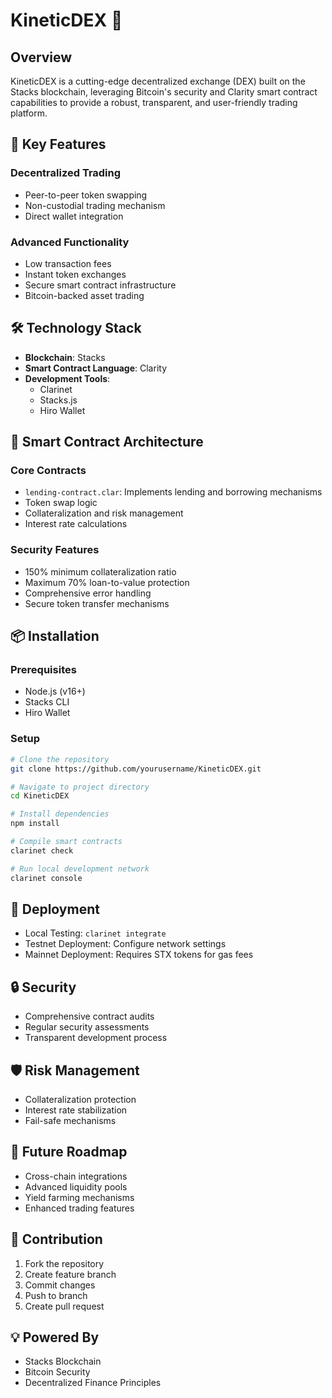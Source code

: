 # KineticDEX 🚀

## Overview
KineticDEX is a cutting-edge decentralized exchange (DEX) built on the Stacks blockchain, leveraging Bitcoin's security and Clarity smart contract capabilities to provide a robust, transparent, and user-friendly trading platform.

## 🌟 Key Features

### Decentralized Trading
- Peer-to-peer token swapping
- Non-custodial trading mechanism
- Direct wallet integration

### Advanced Functionality
- Low transaction fees
- Instant token exchanges
- Secure smart contract infrastructure
- Bitcoin-backed asset trading

## 🛠 Technology Stack
- **Blockchain**: Stacks
- **Smart Contract Language**: Clarity
- **Development Tools**: 
  - Clarinet
  - Stacks.js
  - Hiro Wallet

## 🔧 Smart Contract Architecture

### Core Contracts
- `lending-contract.clar`: Implements lending and borrowing mechanisms
- Token swap logic
- Collateralization and risk management
- Interest rate calculations

### Security Features
- 150% minimum collateralization ratio
- Maximum 70% loan-to-value protection
- Comprehensive error handling
- Secure token transfer mechanisms

## 📦 Installation

### Prerequisites
- Node.js (v16+)
- Stacks CLI
- Hiro Wallet

### Setup
```bash
# Clone the repository
git clone https://github.com/yourusername/KineticDEX.git

# Navigate to project directory
cd KineticDEX

# Install dependencies
npm install

# Compile smart contracts
clarinet check

# Run local development network
clarinet console
```

## 🚀 Deployment
- Local Testing: `clarinet integrate`
- Testnet Deployment: Configure network settings
- Mainnet Deployment: Requires STX tokens for gas fees

## 🔒 Security
- Comprehensive contract audits
- Regular security assessments
- Transparent development process

## 🛡️ Risk Management
- Collateralization protection
- Interest rate stabilization
- Fail-safe mechanisms

## 🔮 Future Roadmap
- Cross-chain integrations
- Advanced liquidity pools
- Yield farming mechanisms
- Enhanced trading features

## 👥 Contribution
1. Fork the repository
2. Create feature branch
3. Commit changes
4. Push to branch
5. Create pull request

## 💡 Powered By
- Stacks Blockchain
- Bitcoin Security
- Decentralized Finance Principles